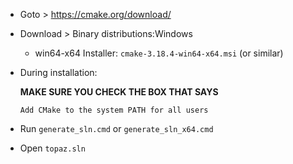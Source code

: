 * Goto > https://cmake.org/download/

* Download > Binary distributions:Windows 

    * win64-x64 Installer: `cmake-3.18.4-win64-x64.msi` (or similar)


* During installation:

    **MAKE SURE YOU CHECK THE BOX THAT SAYS**
    ```
    Add CMake to the system PATH for all users
    ```

* Run `generate_sln.cmd` or `generate_sln_x64.cmd` 

* Open `topaz.sln`